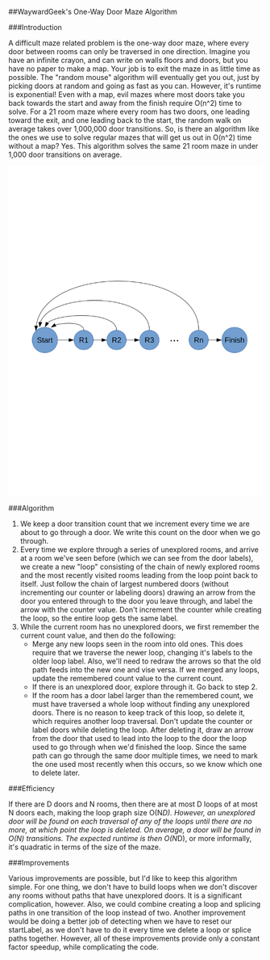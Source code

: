 ##WaywardGeek's One-Way Door Maze Algorithm

###Introduction

A difficult maze related problem is the one-way door maze, where every door
between rooms can only be traversed in one direction.  Imagine you have an
infinite crayon, and can write on walls floors and doors, but you have no paper
to make a map.  Your job is to exit the maze in as little time as possible.  The
"random mouse" algorithm will eventually get you out, just by picking doors at
random and going as fast as you can.  However, it's runtime is exponential!
Even with a map, evil mazes where most doors take you back towards the start and
away from the finish require O(n^2) time to solve.  For a 21 room maze where
every room has two doors, one leading toward the exit, and one leading back to
the start, the random walk on average takes over 1,000,000 door transitions.
So, is there an algorithm like the ones we use to solve regular mazes that will
get us out in O(n^2) time without a map?  Yes.  This algorithm solves the same
21 room maze in under 1,000 door transitions on average.

![Image of evil maze](maze.svg "Evil Maze")

###Algorithm

1. We keep a door transition count that we increment every time we are about to
   go through a door.  We write this count on the door when we go through.
2. Every time we explore through a series of unexplored rooms, and arrive at a
   room we've seen before (which we can see from the door labels), we create a new
   "loop" consisting of the chain of newly explored rooms and the most recently
   visited rooms leading from the loop point back to itself.  Just follow the chain
   of largest numbered doors (without incrementing our counter or labeling doors)
   drawing an arrow from the door you entered through to the door you leave
   through, and label the arrow with the counter value.  Don't increment the
   counter while creating the loop, so the entire loop gets the same label.
3. While the current room has no unexplored doors, we first remember the current
   count value, and then do the following:
    - Merge any new loops seen in the room into old ones.  This does require
      that we traverse the newer loop, changing it's labels to the older loop
      label.  Also, we'll need to redraw the arrows so that the old path feeds
      into the new one and vise versa.  If we merged any loops, update the
      remembered count value to the current count.
    - If there is an unexplored door, explore through it.  Go back to step 2.
    - If the room has a door label larger than the remembered count, we must
      have traversed a whole loop without finding any unexplored doors.  There
      is no reason to keep track of this loop, so delete it, which requires
      another loop traversal.  Don't update the counter or label doors while
      deleting the loop.  After deleting it, draw an arrow from the door that
      used to lead into the loop to the door the loop used to go through when
      we'd finished the loop.  Since the same path can go through the same door
      multiple times, we need to mark the one used most recently when this
      occurs, so we know which one to delete later.

###Efficiency

If there are D doors and N rooms, then there are at most D loops of at most N
doors each, making the loop graph size O(N*D).  However, an unexplored door will
be found on each traversal of any of the loops until there are no more, at which
point the loop is deleted.  On average, a door will be found in O(N)
transitions.  The expected runtime is then O(N*D), or more informally, it's
quadratic in terms of the size of the maze.

###Improvements

Various improvements are possible, but I'd like to keep this algorithm simple.
For one thing, we don't have to build loops when we don't discover any rooms
without paths that have unexplored doors.  It is a significant complication,
however.  Also, we could combine creating a loop and splicing paths in one
transition of the loop instead of two.  Another improvement would be doing a
better job of detecting when we have to reset our startLabel, as we don't have
to do it every time we delete a loop or splice paths together.  However, all of
these improvements provide only a constant factor speedup, while complicating
the code.
